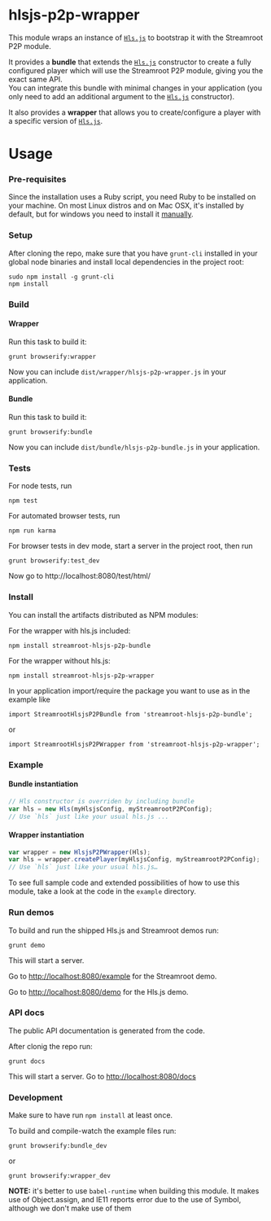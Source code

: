 # hlsjs-p2p-wrapper

This module wraps an instance of [`Hls.js`](https://github.com/dailymotion/hls.js) to bootstrap it with the Streamroot P2P module.

It provides a **bundle** that extends the [`Hls.js`](https://github.com/dailymotion/hls.js) constructor to create a fully configured player which will use the Streamroot P2P module, giving you the exact same API.  
You can integrate this bundle with minimal changes in your application (you only need to add an additional argument to the [`Hls.js`](https://github.com/dailymotion/hls.js) constructor).

It also provides a **wrapper** that allows you to create/configure a player with a specific version of [`Hls.js`](https://github.com/dailymotion/hls.js).

# Usage

### Pre-requisites 

Since the installation uses a Ruby script, you need Ruby to be installed on your machine. On most Linux distros and on Mac OSX, it's installed by default, but for windows you need to install it [manually](https://www.ruby-lang.org/en/).


### Setup

After cloning the repo, make sure that you have `grunt-cli` installed in your global node binaries and install local dependencies in the project root:

```
sudo npm install -g grunt-cli
npm install
```

### Build


#### Wrapper

Run this task to build it:
```
grunt browserify:wrapper
```

Now you can include `dist/wrapper/hlsjs-p2p-wrapper.js` in your application.

#### Bundle

Run this task to build it:
```
grunt browserify:bundle
```

Now you can include `dist/bundle/hlsjs-p2p-bundle.js` in your application.

### Tests

For node tests, run

```
npm test
```

For automated browser tests, run

```
npm run karma
```

For browser tests in dev mode, start a server in the project root, then run

```
grunt browserify:test_dev
```

Now go to http://localhost:8080/test/html/

### Install

You can install the artifacts distributed as NPM modules:

For the wrapper with hls.js included:

```
npm install streamroot-hlsjs-p2p-bundle
```

For the wrapper without hls.js:

```
npm install streamroot-hlsjs-p2p-wrapper
```

In your application import/require the package you want to use as in the example like

```
import StreamrootHlsjsP2PBundle from 'streamroot-hlsjs-p2p-bundle';
```

or

```
import StreamrootHlsjsP2PWrapper from 'streamroot-hlsjs-p2p-wrapper';
```

### Example

#### Bundle instantiation

```javascript
// Hls constructor is overriden by including bundle
var hls = new Hls(myHlsjsConfig, myStreamrootP2PConfig);
// Use `hls` just like your usual hls.js ...
```

#### Wrapper instantiation

```javascript
var wrapper = new HlsjsP2PWrapper(Hls);
var hls = wrapper.createPlayer(myHlsjsConfig, myStreamrootP2PConfig);
// Use `hls` just like your usual hls.js…
```

To see full sample code and extended possibilities of how to use this module, take a look at the code in the `example` directory.

### Run demos

To build and run the shipped Hls.js and Streamroot demos run:

```
grunt demo
```

This will start a server.

Go to <http://localhost:8080/example> for the Streamroot demo.

Go to <http://localhost:8080/demo> for the Hls.js demo.

### API docs

The public API documentation is generated from the code.

After clonig the repo run:

```
grunt docs
```

This will start a server. Go to <http://localhost:8080/docs>

### Development

Make sure to have run `npm install` at least once.

To build and compile-watch the example files run:

```
grunt browserify:bundle_dev
```

or

```
grunt browserify:wrapper_dev
```


**NOTE:** it's better to use `babel-runtime` when building this module. It makes use of Object.assign, and IE11 reports error due to the use of Symbol, although we don't make use of them
